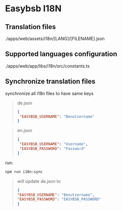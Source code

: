 # Easybsb I18N 

## Translation files

./apps/web/assets/i18n/[LANG]/[FILENAME].json

## Supported languages configuration

./apps/web/app/libs/i18n/src/constants.ts


## Synchronize translation files

synchronize all i18n files to have same keys

> de.json
>```json
>{
>  "EASYBSB_USERNAME": "Benutzername"
>}
>```

> en.json 
>```json
>{
>  "EASYBSB_USERNAME": "Username",
>  "EASYBSB_PASSWORD": "Password"
>}
>```

run: 

```bash
npm run i18n:sync
```

>will update de.json to
>```json
>{
  >"EASYBSB_USERNAME": "Benutzername",
  >"EASYBSB_PASSWORD": "EASYBSB_PASSWORD"
>}
>```

